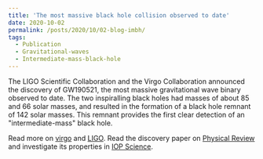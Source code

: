 ```yaml
---
title: 'The most massive black hole collision observed to date'
date: 2020-10-02
permalink: /posts/2020/10/02-blog-imbh/
tags:
  - Publication
  - Gravitational-waves
  - Intermediate-mass-black-hole
---
```


The LIGO Scientific Collaboration and the Virgo Collaboration announced the discovery of GW190521, the most massive gravitational wave binary observed to date. The two inspiralling black holes had masses of about 85 and 66 solar masses, and resulted in the formation of a black hole remnant of 142 solar masses. This remnant provides the first clear detection of an "intermediate-mass" black hole.

Read more on [virgo](https://www.virgo-gw.eu/resources/gw190521/) and [LIGO](https://www.ligo.org/science/Publication-GW190521/).
Read the discovery paper on [Physical Review](https://journals.aps.org/prl/abstract/10.1103/PhysRevLett.125.101102) and investigate its properties in [IOP Science](https://iopscience.iop.org/article/10.3847/2041-8213/aba493).
